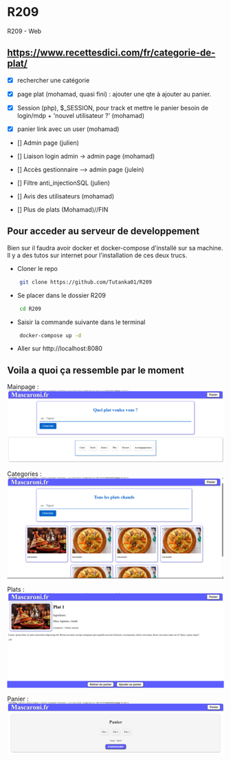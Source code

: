 # R209
R209 - Web

## https://www.recettesdici.com/fr/categorie-de-plat/

- [x] rechercher une catégorie

- [x] page plat (mohamad, quasi fini) : ajouter une qte à ajouter au panier.

- [x] Session (php), $_SESSION, pour track et mettre le panier besoin de login/mdp + 'nouvel utilisateur ?' (mohamad)

- [x] panier link avec un user (mohamad)

- [] Admin page (julien)

- [] Liaison login admin -> admin page (mohamad)

- [] Accès gestionnaire --> admin page (julein)

- [] Filtre anti_injectionSQL (julien)

- [] Avis des utilisateurs (mohamad)

- [] Plus de plats (Mohamad)//FIN
## Pour acceder au serveur de developpement
Bien sur il faudra avoir docker et docker-compose d'installé sur sa machine. Il y a des tutos sur internet pour l'installation de ces deux trucs.
- Cloner le repo
```bash
    git clone https://github.com/Tutanka01/R209
```
- Se placer dans le dossier R209
```bash
    cd R209
```
- Saisir la commande suivante dans le terminal
  
```bash
    docker-compose up -d
```
- Aller sur http://localhost:8080
## Voila a quoi ça ressemble par le moment 
Mainpage :
![Mainpage](images/mainpage.png)

Categories :
![Cats](images/cats.png)

Plats :
![Plats](images/plats.png)

Panier :
![Panier](images/panier.png)